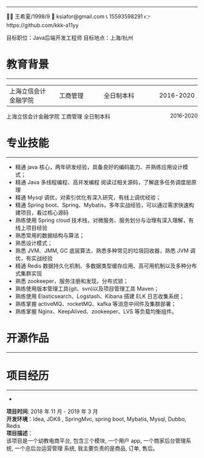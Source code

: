 
------
<p style="text-align:left;">👩‍💻 王希夏/1998/9                            📧 ksiafor@gmail.com
📞 15593598291                             👉️ https://github.com/kkk-a11yy

目标职位：Java后端开发工程师            目标地点：上海/杭州

# 教育背景

------

| | | | |
|:-------|:-------:|:-------:|-------:|
| 上海立信会计金融学院 <img width=200/> | <img width=100/>工商管理 <img width=100/>| <img width=200/>全日制本科 <img width=200/>| <img width=200/>2016-2020 |
                                       



<p style="text-align:left;">上海立信会计金融学院
<span letter-spacing:20px;>工商管理</span>
<span >全日制本科</span>
<span style="float:right;">2016-2020</span>
</p>



# 专业技能

------
- 精通 java 核心，两年研发经验，具备良好的编码能力、并熟练应用设计模式；  
- 精通 Java 多线程编程、高并发编程 阅读过相关源码，了解底多任务调度层原理
- 精通 Mysql 调优，对索引优化有深入研究，有线上调优经验；  
- 精通 Spring boot、Spring、Mybatis，多年实战经验，可以通过需求快速构建项目，看过核心源码  
- 熟练使用 Spring cloud 技术栈，对微服务、服务划分与治理有深入理解，有线上项目经验  
- 熟悉常用的数据结构与算法；  
- 熟悉设计模式；  
- 熟悉 JVM、JMM, GC 底层算法，熟悉多种常见的垃圾回收器，熟悉 JVM 调优，有实战经验  
- 精通 Redis 数据持久化机制、多数据类型缓存应用、高可用机制以及多种分布式集群实现  
- 熟悉 zookeeper，服务注册和发现，分布式锁；  
- 熟练使用版本管理工具(git、svn)以及项目管理工具 Maven；  
- 熟练使用 Elasticsearch、Logstash、Kibana 搭建 ELK 日志收集系统；
- 熟练掌握 activeMQ、rocketMQ、kafka 等消息中间件及集群部署；  
- 熟练掌握 Nginx、KeepAlived、zookeeper、LVS 等负载均衡组件。

# 开源作品

------


# 项目经历

------
- 
**项目时间**: 2018 年 11 月 - 2019 年 3 月  
**开发环境**：Idea, JDK8 , SpringMvc, spring boot, Mybatis, Mysql, Dubbo, Redis  
**项目描述**：  
	该项目是一个幼教电商平台, 包含三个模块, 一个用户 app, 一个商家后台管理系统, 一个总后台运营管理 系统, 我主要负责的是商品, 订单, 售后。

